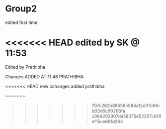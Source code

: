 # Group2

edited first time

<<<<<<< HEAD
edited by SK @ 11:53
=======
Edited by Prathibha

Changes ADDED AT 11.48 PRATHIBHA

<<<<<<< HEAD
new cchanges added prathibha

=======
>>>>>>> 707c262b88556e584a12d07e6feb03d6c90266fa
>>>>>>> c084202907da58075e52357c818ef15ce68fd264
